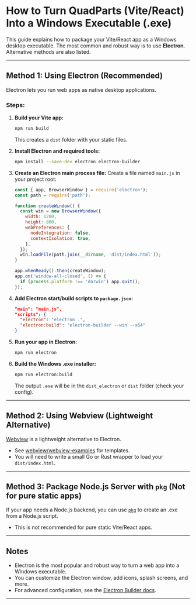 # How to Turn QuadParts (Vite/React) Into a Windows Executable (.exe)

This guide explains how to package your Vite/React app as a Windows desktop executable. The most common and robust way is to use **Electron**. Alternative methods are also listed.

---

## Method 1: Using Electron (Recommended)

Electron lets you run web apps as native desktop applications.

### Steps:

1. **Build your Vite app:**
   ```bash
   npm run build
   ```
   This creates a `dist` folder with your static files.

2. **Install Electron and required tools:**
   ```bash
   npm install --save-dev electron electron-builder
   ```

3. **Create an Electron main process file:**
   Create a file named `main.js` in your project root:
   ```js
   const { app, BrowserWindow } = require('electron');
   const path = require('path');

   function createWindow() {
     const win = new BrowserWindow({
       width: 1200,
       height: 800,
       webPreferences: {
         nodeIntegration: false,
         contextIsolation: true,
       },
     });
     win.loadFile(path.join(__dirname, 'dist/index.html'));
   }

   app.whenReady().then(createWindow);
   app.on('window-all-closed', () => {
     if (process.platform !== 'darwin') app.quit();
   });
   ```

4. **Add Electron start/build scripts to `package.json`:**
   ```json
   "main": "main.js",
   "scripts": {
     "electron": "electron .",
     "electron:build": "electron-builder --win --x64"
   }
   ```

5. **Run your app in Electron:**
   ```bash
   npm run electron
   ```

6. **Build the Windows .exe installer:**
   ```bash
   npm run electron:build
   ```
   The output `.exe` will be in the `dist_electron` or `dist` folder (check your config).

---

## Method 2: Using Webview (Lightweight Alternative)

[Webview](https://webview.dev/) is a lightweight alternative to Electron.
- See [webview/webview-examples](https://github.com/webview/webview-examples) for templates.
- You will need to write a small Go or Rust wrapper to load your `dist/index.html`.

---

## Method 3: Package Node.js Server with `pkg` (Not for pure static apps)

If your app needs a Node.js backend, you can use [`pkg`](https://github.com/vercel/pkg) to create an .exe from a Node.js script.
- This is not recommended for pure static Vite/React apps.

---

## Notes
- Electron is the most popular and robust way to turn a web app into a Windows executable.
- You can customize the Electron window, add icons, splash screens, and more.
- For advanced configuration, see the [Electron Builder docs](https://www.electron.build/).

---

